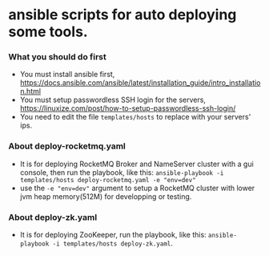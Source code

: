 # ansible scripts for auto deploying some tools.
### What you should do first
* You must install ansible first, https://docs.ansible.com/ansible/latest/installation_guide/intro_installation.html
* You must setup passwordless SSH login for the servers, https://linuxize.com/post/how-to-setup-passwordless-ssh-login/
* You need to edit the file ```templates/hosts``` to replace with your servers' ips.

### About deploy-rocketmq.yaml 
* It is for deploying RocketMQ Broker and NameServer cluster with a gui console, then run the playbook, like this:
        ``` ansible-playbook -i templates/hosts deploy-rocketmq.yaml -e "env=dev" ```
* use the ``` -e "env=dev" ``` argument to setup a RocketMQ cluster with lower jvm heap memory(512M) for developping or testing.

### About deploy-zk.yaml 
* It is for deploying ZooKeeper, run the playbook, like this: 
        ``` ansible-playbook -i templates/hosts deploy-zk.yaml ```.
